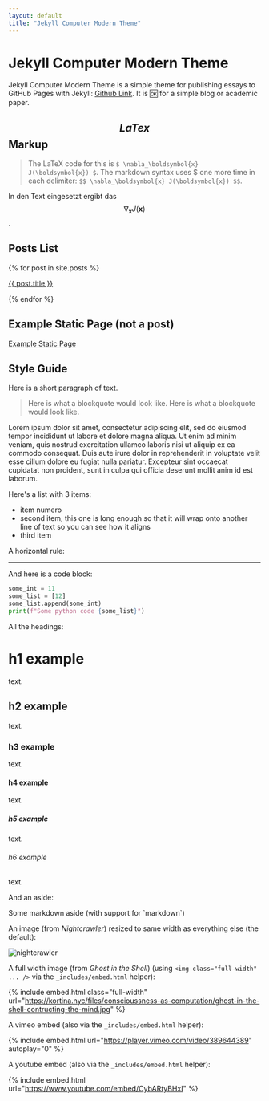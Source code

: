 ```yaml
---
layout: default
title: "Jekyll Computer Modern Theme"
---
```


# Jekyll Computer Modern Theme

Jekyll Computer Modern Theme is a simple theme for publishing essays to GitHub Pages with Jekyll: [Github Link](https://github.com/kortina/jekyll-computer-modern-theme). It is 🆗 for a simple blog or academic paper.

## $$LaTex$$ Markup
> The LaTeX code for this is `$ \nabla_\boldsymbol{x} J(\boldsymbol{x}) $`. The markdown syntax uses $ one more time in each delimiter: `$$ \nabla_\boldsymbol{x} J(\boldsymbol{x}) $$`.

In den Text eingesetzt ergibt das $$ \nabla_\boldsymbol{x} J(\boldsymbol{x}) $$.

## Posts List

{% for post in site.posts %}<p><a href="{{ site.url }}{{ post.url }}">{{ post.title }}</a></p>{% endfor %}

## Example Static Page (not a post)

[Example Static Page]({{site.url}}/example-static-page/)

## Style Guide

Here is a short paragraph of text.

> Here is what a blockquote would look like. Here is what a blockquote would look like.

<a name="lorem"></a>

Lorem ipsum dolor sit amet, consectetur adipiscing elit, sed do eiusmod tempor incididunt ut labore et dolore magna aliqua. Ut enim ad minim veniam, quis nostrud exercitation ullamco laboris nisi ut aliquip ex ea commodo consequat. Duis aute irure dolor in reprehenderit in voluptate velit esse cillum dolore eu fugiat nulla pariatur. Excepteur sint occaecat cupidatat non proident, sunt in culpa qui officia deserunt mollit anim id est laborum.

Here's a list with 3 items:

- item numero
- second item, this one is long enough so that it will wrap onto another line of text so you can see how it aligns
- third item

A horizontal rule:

---

And here is a code block:

```python
some_int = 11
some_list = [12]
some_list.append(some_int)
print(f"Some python code {some_list}")
```

All the headings:

# h1 example

text.

## h2 example

text.

### h3 example

text.

#### h4 example

text.

##### h5 example

text.

###### h6 example

text.

And an aside:

<aside markdown="1">
Some markdown aside (with support for `markdown`)
</aside>

An image (from _Nightcrawler_) resized to same width as everything else (the default):

![nightcrawler](https://kortina.nyc/files/nightcrawler.jpg)

A full width image (from _Ghost in the Shell_) (using `<img class="full-width" ... />` via the `_includes/embed.html` helper):

{% include embed.html class="full-width" url="https://kortina.nyc/files/conscioussness-as-computation/ghost-in-the-shell-contructing-the-mind.jpg" %}

A vimeo embed (also via the `_includes/embed.html` helper):

{% include embed.html url="https://player.vimeo.com/video/389644389" autoplay="0" %}

A youtube embed (also via the `_includes/embed.html` helper):

{% include embed.html url="https://www.youtube.com/embed/CybARtyBHxI" %}
